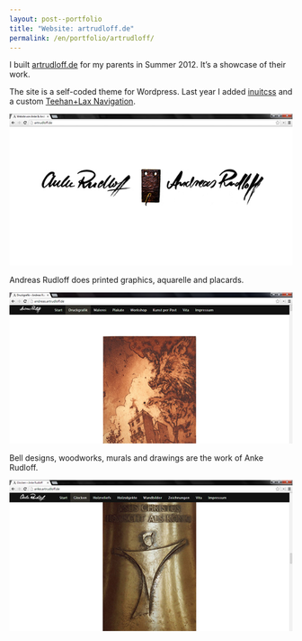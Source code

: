 ```yaml
---
layout: post--portfolio
title: "Website: artrudloff.de"
permalink: /en/portfolio/artrudloff/
---
```

I built [artrudloff.de](http://artrudloff.de) for my parents in Summer 2012. It’s a showcase of their work.

The site is a self-coded theme for Wordpress. Last year I added [inuitcss](http://inuitcss.com) and a custom [Teehan+Lax Navigation](http://alexcican.com/post/teehan-lax-navigation).

![artrudloff.de Startseite](/img/artrudloff/artrudloff-1.jpg)

Andreas Rudloff does printed graphics, aquarelle and placards.

![Website von Andreas Rudloff](/img/artrudloff/artrudloff-2.jpg)

Bell designs, woodworks, murals and drawings are the work of Anke Rudloff.

![Website von Anke Rudloff](/img/artrudloff/artrudloff-3.jpg)

